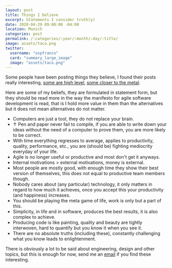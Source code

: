 ```yaml
---
layout: post
title: Things I believe
excerpt: Statements I consider truth(y)
date: 2020-04-29 09:00:00 -04:00
location: Munich
categories: post
permalink: /:categories/:year/:month/:day/:title/
image: assets/taco.png
twitter:
  username: "ospfranco"
  card: "summary_large_image"
  image: "assets/taco.png"
---
```

Some people have been posting things they believe, I found their posts really interesting, [some are high level](https://blog.wesleyac.com/posts/engineering-beliefs), [some closer to the metal](https://blog.wesleyac.com/posts/engineering-beliefs).

Here are some of my beliefs, they are formulated in statement form, but they should be read more in the way the manifesto for agile software development is read, that is I hold more value in them than the alternatives but it does not mean alternatives do not matter.

- Computers are just a tool, they do not replace your brain.
- ↑ Pen and paper never fail to compile, if you are able to write down your ideas without the need of a computer to prove them, you are more likely to be correct.
- With time everything regresses to average, applies to productivity, quality, performance, etc., you are (should be) fighting mediocrity everyday of your life.
- Agile is no longer useful or productive and most don't get it anyways.
- Internal motivations > external motivations, money is external.
- Most people are mostly good, with enough time they show their best version of themselves, this does not equal to productive team members though.
- Nobody cares about (any particular) technology, it only matters in regard to how much it achieves, once you accept this your productivity (and happiness) increases.
- You should be playing the meta game of life, work is only but a part of this.
- Simplicity, in life and in software, produces the best results, it is also complex to achieve.
- Producing code is like painting, quality and beauty are tightly interwoven, hard to quantify but you know it when you see it.
- There are no absolute truths (including these), constantly challenging what you know leads to enlightenment.

There is obviously a lot to be said about engineering, design and other topics, but this is enough for now, send me an [email](mailto:ospfranco@protonmail.com) if you find these interesting.